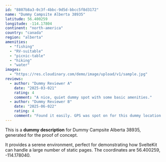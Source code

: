 ```yaml
---
id: "8807b8a3-0c3f-4bbc-9d5d-bbcc5f8d3172"
name: "Dummy Campsite Alberta 38935"
latitude: 56.400259
longitude: -114.17804
continent: "north-america"
country: "canada"
region: "alberta"
amenities:
  - "fishing"
  - "RV-suitable"
  - "picnic-table"
  - "hiking"
  - "water"
images:
  - "https://res.cloudinary.com/demo/image/upload/v1/sample.jpg"
reviews:
  - author: "Dummy Reviewer A"
    date: "2025-03-021"
    rating: 4
    comment: "A nice, quiet dummy spot with some basic amenities."
  - author: "Dummy Reviewer B"
    date: "2025-06-022"
    rating: 4
    comment: "Found it easily. GPS was spot on for this dummy location."
---
```


This is a **dummy description** for Dummy Campsite Alberta 38935, generated for the proof of concept.

It provides a serene environment, perfect for demonstrating how SvelteKit can handle a large number of static pages. The coordinates are 56.400259, -114.178040.
